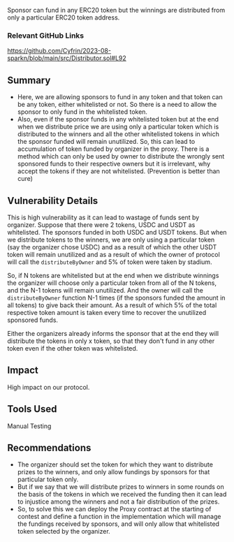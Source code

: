 Sponsor can fund in any ERC20 token but the winnings are distributed from only a particular ERC20 token address.            

### Relevant GitHub Links
	
https://github.com/Cyfrin/2023-08-sparkn/blob/main/src/Distributor.sol#L92

## Summary
- Here, we are allowing sponsors to fund in any token and that token can be any token, either whitelisted or not. So there is a need to allow the sponsor to only fund in the whitelisted token.
- Also, even if the sponsor funds in any whitelisted token but at the end when we distribute price we are using only a particular token which is distributed to the winners and all the other whitelisted tokens in which the sponsor funded will remain unutilized. So, this can lead to accumulation of token funded by organizer in the proxy. There is a method which can only be used by owner to distribute the wrongly sent sponsored funds to their respective owners but it is irrelevant, why accept the tokens if they are not whitelisted. (Prevention is better than cure)

## Vulnerability Details
This is high vulnerability as it can lead to wastage of funds sent by organizer.
Suppose that there were 2 tokens, USDC and USDT as whitelisted. The sponsors funded in both USDC and USDT tokens.
But when we distribute tokens to the winners, we are only using a particular token (say the organizer chose USDC) and as a result of which the other USDT token will remain unutilized and as a result of which the owner of protocol will call the ```distributeByOwner``` and 5% of token were taken by stadium.

So, if N tokens are whitelisted but at the end when we distribute winnings the organizer will choose only a particular token from all of the N tokens, and the N-1 tokens will remain unutilized. And the owner will call the ```distributeByOwner``` function N-1 times (if the sponsors funded the amount in all tokens) to give back their amount. As a result of which 5% of the total respective token amount is taken every time to recover the unutilized sponsored funds.

Either the organizers already informs the sponsor that at the end they will distribute the tokens in only x token, so that they don't fund in any other token even if the other token was whitelisted.

## Impact
High impact on our protocol.

## Tools Used
Manual Testing

## Recommendations
- The organizer should set the token for which they want to distribute prizes to the winners, and only allow fundings by sponsors for that particular token only.
- But if we say that we will distribute prizes to winners in some rounds on the basis of the tokens in which we received the funding then it can lead to injustice among the winners and not a fair distribution of the prizes.
- So, to solve this we can deploy the Proxy contract at the starting of contest and define a function in the implementation which will manage the fundings received by sponsors, and will only allow that whitelisted token selected by the organizer.